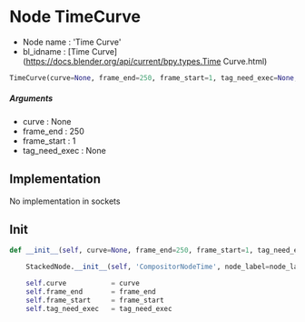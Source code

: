 # Node TimeCurve

- Node name : 'Time Curve'
- bl_idname : [Time Curve](https://docs.blender.org/api/current/bpy.types.Time Curve.html)


``` python
TimeCurve(curve=None, frame_end=250, frame_start=1, tag_need_exec=None, node_label=None, node_color=None)
```
##### Arguments

- curve : None
- frame_end : 250
- frame_start : 1
- tag_need_exec : None

## Implementation

No implementation in sockets

## Init

``` python
def __init__(self, curve=None, frame_end=250, frame_start=1, tag_need_exec=None, node_label=None, node_color=None):

    StackedNode.__init__(self, 'CompositorNodeTime', node_label=node_label, node_color=node_color)

    self.curve           = curve
    self.frame_end       = frame_end
    self.frame_start     = frame_start
    self.tag_need_exec   = tag_need_exec
```
